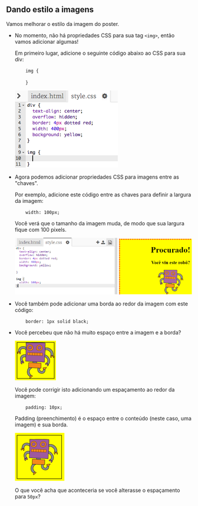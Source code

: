 ## Dando estilo a imagens

Vamos melhorar o estilo da imagem do poster.

+ No momento, não há propriedades CSS para sua tag `<img>`, então vamos adicionar algumas!
    
    Em primeiro lugar, adicione o seguinte código abaixo ao CSS para sua div:
    ```
        img {
        
        }
    ```   
    
    ![captura de tela](images/wanted-img-css.png)

+ Agora podemos adicionar propriedades CSS para imagens entre as "chaves".
    
    Por exemplo, adicione este código entre as chaves para definir a largura da imagem:
    ```
        width: 100px;
    ```    
    
    Você verá que o tamanho da imagem muda, de modo que sua largura fique com 100 pixels.
    
    ![captura de tela](images/wanted-img-width.png)

+ Você também pode adicionar uma borda ao redor da imagem com este código:
    ```
        border: 1px solid black;
    ```    

+ Você percebeu que não há muito espaço entre a imagem e a borda?
    
    ![captura de tela](images/wanted-img-border.png)
    
    Você pode corrigir isto adicionando um espaçamento ao redor da imagem:
    ```
        padding: 10px;
    ```    
    
    Padding (preenchimento) é o espaço entre o conteúdo (neste caso, uma imagem) e sua borda.
    
    ![captura de Tela](images/wanted-img-padding.png)
    
    O que você acha que aconteceria se você alterasse o espaçamento para `50px`?